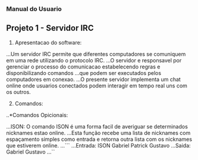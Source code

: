 ### Manual do Usuario

## Projeto 1 - Servidor IRC

1. Apresentacao do software:

...Um servidor IRC permite que diferentes computadores se comuniquem em uma rede utilizando o protocolo IRC.
...O servidor e responsavel por gerenciar o processo do comunicacao estabelecendo regras e disponibilizando comandos
...que podem ser executados pelos computadores em conexao.
...O presente servidor implementa um chat online onde usuarios conectados podem interagir em tempo real uns com os outros.

2. Comandos:

..*Comandos Opicionais:

...ISON: O comando ISON é uma forma facil de averiguar se determinados nicknames estao online.
...Esta função recebe uma lista de nicknames com espaçamento simples como entrada e retorna outra lista com os nicknames que estiverem online.
...``` 
...Entrada: ISON Gabriel Patrick Gustavo 
...Saida:   Gabriel Gustavo
...``